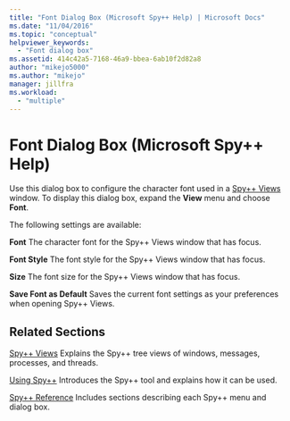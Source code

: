 ```yaml
---
title: "Font Dialog Box (Microsoft Spy++ Help) | Microsoft Docs"
ms.date: "11/04/2016"
ms.topic: "conceptual"
helpviewer_keywords:
  - "Font dialog box"
ms.assetid: 414c42a5-7168-46a9-bbea-6ab10f2d82a8
author: "mikejo5000"
ms.author: "mikejo"
manager: jillfra
ms.workload:
  - "multiple"
---
```

# Font Dialog Box (Microsoft Spy++ Help)
Use this dialog box to configure the character font used in a [Spy++ Views](../debugger/spy-increment-views.md) window. To display this dialog box, expand the **View** menu and choose **Font**.

 The following settings are available:

 **Font**
 The character font for the Spy++ Views window that has focus.

 **Font Style**
 The font style for the Spy++ Views window that has focus.

 **Size**
 The font size for the Spy++ Views window that has focus.

 **Save Font as Default**
 Saves the current font settings as your preferences when opening Spy++ Views.

## Related Sections
 [Spy++ Views](../debugger/spy-increment-views.md)
 Explains the Spy++ tree views of windows, messages, processes, and threads.

 [Using Spy++](../debugger/using-spy-increment.md)
 Introduces the Spy++ tool and explains how it can be used.

 [Spy++ Reference](../debugger/spy-increment-reference.md)
 Includes sections describing each Spy++ menu and dialog box.